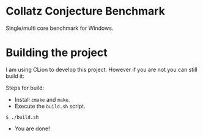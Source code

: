 # Collatz Conjecture Benchmark
Single/multi core benchmark for Windows.

# Building the project

I am using CLion to develop this project. However if you are not you can still build it:

Steps for build:
- Install `cmake` and `make`.
- Execute the `build.sh` script.
```shell
$ ./build.sh
```
- You are done!
